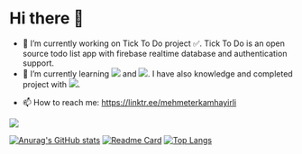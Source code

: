 # Hi there 👋

- 🔭 I’m currently working on Tick To Do project :white_check_mark:. Tick To Do is an open source todo list app with firebase realtime database and authentication support.
- 🌱 I’m currently learning ![](https://img.shields.io/badge/Flutter-blue?logo=flutter) and ![](https://img.shields.io/badge/Dart-blue?logo=dart). I have also knowledge and completed project with ![](https://img.shields.io/badge/Unity-black?logo=unity).
<!-- 👯 I’m looking to collaborate on ...
- 🤔 I’m looking for help with ...
- 💬 Ask me about ...-->
- 📫 How to reach me: https://linktr.ee/mehmeterkamhayirli

![](https://komarev.com/ghpvc/?username=MehmetErkam)

[![Anurag's GitHub stats](https://github-readme-stats.vercel.app/api?username=MehmetErkam&hide=contribs,prs&show_icons=true)](https://github.com/MehmetErkam)
[![Readme Card](https://github-readme-stats.vercel.app/api/pin/?username=MehmetErkam&repo=tick-to-do)](https://github.com/MehmetErkam/tick-to-do)
[![Top Langs](https://github-readme-stats.vercel.app/api/top-langs/?username=MehmetErkam)](https://github.com/MehmetErkam)
